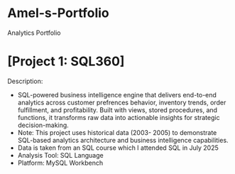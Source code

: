 # Amel-s-Portfolio
Analytics Portfolio
# [Project 1: SQL360]
Description:
*  SQL-powered business intelligence engine that delivers end-to-end analytics across customer prefrences behavior, inventory trends, order fulfillment, and profitability. Built with views, stored procedures, and functions, it transforms raw data into actionable insights for strategic decision-making.
*  Note: This project uses historical data (2003- 2005) to demonstrate SQL-based analytics architecture and business intelligence capabilities.
* Data is taken from an SQL course which I attended SQL in July 2025
* Analysis Tool: SQL Language
* Platform: MySQL Workbench
